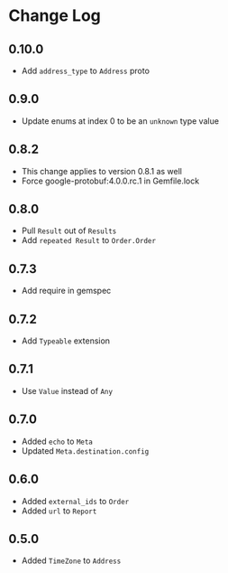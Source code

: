 # Change Log

## 0.10.0

- Add `address_type` to `Address` proto

## 0.9.0

- Update enums at index 0 to be an `unknown` type value

## 0.8.2

- This change applies to version 0.8.1 as well
- Force google-protobuf:4.0.0.rc.1 in Gemfile.lock

## 0.8.0

- Pull `Result` out of `Results`
- Add `repeated Result` to `Order.Order`

## 0.7.3

- Add require in gemspec

## 0.7.2

- Add `Typeable` extension

## 0.7.1

- Use `Value` instead of `Any`

## 0.7.0

- Added `echo` to `Meta`
- Updated `Meta.destination.config`

## 0.6.0

- Added `external_ids` to `Order`
- Added `url` to `Report`

## 0.5.0

- Added `TimeZone` to `Address`
